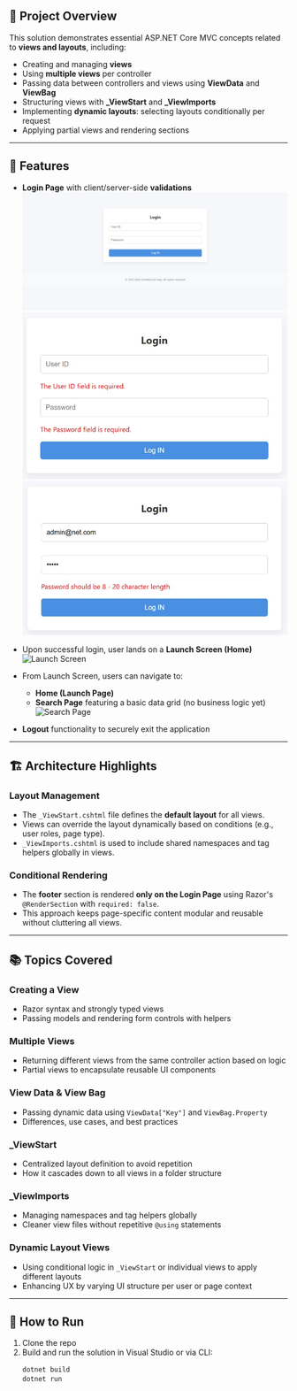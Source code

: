 ﻿## 🚀 Project Overview

This solution demonstrates essential ASP.NET Core MVC concepts related to **views and layouts**, including:

- Creating and managing **views**
- Using **multiple views** per controller
- Passing data between controllers and views using **ViewData** and **ViewBag**
- Structuring views with **\_ViewStart** and **\_ViewImports**
- Implementing **dynamic layouts**: selecting layouts conditionally per request
- Applying partial views and rendering sections

---

## 🎯 Features

- **Login Page** with client/server-side **validations**  
  ![Login Page](ScreenShots/LoginPage.jpg "Login Page Screenshot")
  ![Login Page Validation](ScreenShots/LoginValidation1.jpg "Login Page Validation Screenshot")
  ![Login Page Validation](ScreenShots/LoginValidation2.jpg "Login Page Validation Screenshot")

- Upon successful login, user lands on a **Launch Screen (Home)**  
  ![Launch Screen](ScreenShots/LaunchScreen.png "Launch Screen Screenshot")

- From Launch Screen, users can navigate to:  
  - **Home (Launch Page)**  
  - **Search Page** featuring a basic data grid (no business logic yet)  
  ![Search Page](ScreenShots/SearchPage.png "Search Page Screenshot")

- **Logout** functionality to securely exit the application

---

## 🏗️ Architecture Highlights

### Layout Management

- The `_ViewStart.cshtml` file defines the **default layout** for all views.
- Views can override the layout dynamically based on conditions (e.g., user roles, page type).
- `_ViewImports.cshtml` is used to include shared namespaces and tag helpers globally in views.

### Conditional Rendering

- The **footer** section is rendered **only on the Login Page** using Razor's `@RenderSection` with `required: false`.
- This approach keeps page-specific content modular and reusable without cluttering all views.

---

## 📚 Topics Covered

### Creating a View

- Razor syntax and strongly typed views
- Passing models and rendering form controls with helpers

### Multiple Views

- Returning different views from the same controller action based on logic
- Partial views to encapsulate reusable UI components

### View Data & View Bag

- Passing dynamic data using `ViewData["Key"]` and `ViewBag.Property`
- Differences, use cases, and best practices

### \_ViewStart

- Centralized layout definition to avoid repetition
- How it cascades down to all views in a folder structure

### \_ViewImports

- Managing namespaces and tag helpers globally
- Cleaner view files without repetitive `@using` statements

### Dynamic Layout Views

- Using conditional logic in `_ViewStart` or individual views to apply different layouts
- Enhancing UX by varying UI structure per user or page context

---

## 📝 How to Run

1. Clone the repo
2. Build and run the solution in Visual Studio or via CLI:  
   ```bash
   dotnet build
   dotnet run
